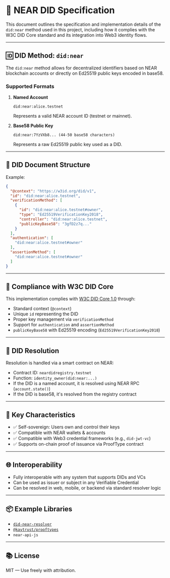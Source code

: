 # 📘 NEAR DID Specification

This document outlines the specification and implementation details of the `did:near` method used in this project, including how it complies with the W3C DID Core standard and its integration into Web3 identity flows.

---

## 🆔 DID Method: `did:near`

The `did:near` method allows for decentralized identifiers based on NEAR blockchain accounts or directly on Ed25519 public keys encoded in base58.

### Supported Formats

1. **Named Account**
   ```
   did:near:alice.testnet
   ```

   Represents a valid NEAR account ID (testnet or mainnet).

2. **Base58 Public Key**
   ```
   did:near:7YzVXb8... (44-50 base58 characters)
   ```

   Represents a raw Ed25519 public key used as a DID.

---

## 📄 DID Document Structure

Example:

```json
{
  "@context": "https://w3id.org/did/v1",
  "id": "did:near:alice.testnet",
  "verificationMethod": [
    {
      "id": "did:near:alice.testnet#owner",
      "type": "Ed25519VerificationKey2018",
      "controller": "did:near:alice.testnet",
      "publicKeyBase58": "3gfD2z7q..."
    }
  ],
  "authentication": [
    "did:near:alice.testnet#owner"
  ],
  "assertionMethod": [
    "did:near:alice.testnet#owner"
  ]
}
```

---

## 🔗 Compliance with W3C DID Core

This implementation complies with [W3C DID Core 1.0](https://www.w3.org/TR/did-core/) through:

- Standard context (`@context`)
- Unique `id` representing the DID
- Proper key management via `verificationMethod`
- Support for `authentication` and `assertionMethod`
- `publicKeyBase58` with Ed25519 encoding (`Ed25519VerificationKey2018`)

---

## 🔐 DID Resolution

Resolution is handled via a smart contract on NEAR:

- Contract ID: `neardidregistry.testnet`
- Function: `identity_owner(did:near:...)`
- If the DID is a named account, it is resolved using NEAR RPC (`account.state()`)
- If the DID is base58, it's resolved from the registry contract

---

## 🧾 Key Characteristics

- ✅ Self-sovereign: Users own and control their keys
- ✅ Compatible with NEAR wallets & accounts
- ✅ Compatible with Web3 credential frameworks (e.g., `did-jwt-vc`)
- ✅ Supports on-chain proof of issuance via ProofType contract

---

## 🌐 Interoperability

- Fully interoperable with any system that supports DIDs and VCs
- Can be used as issuer or subject in any Verifiable Credential
- Can be resolved in web, mobile, or backend via standard resolver logic

---

## 📦 Example Libraries

- [`did-near-resolver`](https://github.com/DTI-web3/did-near-resolver)
- [`@kaytrust/prooftypes`](https://www.npmjs.com/package/@kaytrust/prooftypes)
- `near-api-js`

---

## 📚 License

MIT — Use freely with attribution.
